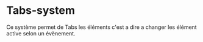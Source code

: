 # Tabs-system
Ce système permet de Tabs les éléments c'est a dire a changer les élément active selon un évènement.

